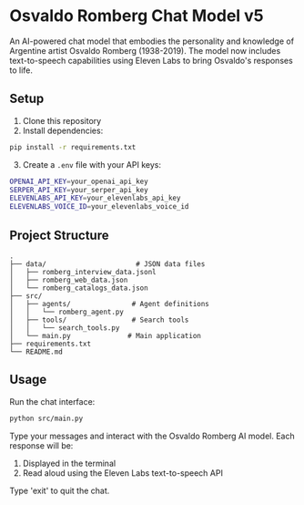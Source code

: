 # Osvaldo Romberg Chat Model v5

An AI-powered chat model that embodies the personality and knowledge of Argentine artist Osvaldo Romberg (1938-2019). The model now includes text-to-speech capabilities using Eleven Labs to bring Osvaldo's responses to life.

## Setup

1. Clone this repository
2. Install dependencies:
```bash
pip install -r requirements.txt
```

3. Create a `.env` file with your API keys:
```bash
OPENAI_API_KEY=your_openai_api_key
SERPER_API_KEY=your_serper_api_key
ELEVENLABS_API_KEY=your_elevenlabs_api_key
ELEVENLABS_VOICE_ID=your_elevenlabs_voice_id
```

## Project Structure

```
.
├── data/                      # JSON data files
│   ├── romberg_interview_data.jsonl
│   ├── romberg_web_data.json
│   └── romberg_catalogs_data.json
├── src/
│   ├── agents/               # Agent definitions
│   │   └── romberg_agent.py
│   ├── tools/                # Search tools
│   │   └── search_tools.py
│   └── main.py              # Main application
├── requirements.txt
└── README.md
```

## Usage

Run the chat interface:
```bash
python src/main.py
```

Type your messages and interact with the Osvaldo Romberg AI model. Each response will be:
1. Displayed in the terminal
2. Read aloud using the Eleven Labs text-to-speech API

Type 'exit' to quit the chat. 